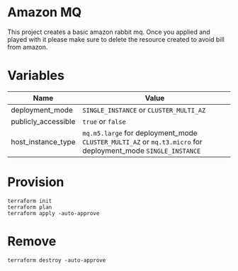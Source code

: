 # Amazon MQ

This project creates a basic amazon rabbit mq. Once you applied and played with it please make sure to delete the resource created to avoid bill from amazon.

# Variables
| Name | Value |
|------|--------|
| deployment_mode | `SINGLE_INSTANCE` or `CLUSTER_MULTI_AZ` |
| publicly_accessible | `true` or `false` |
| host_instance_type | `mq.m5.large` for deployment_mode `CLUSTER_MULTI_AZ` or `mq.t3.micro` for deployment_mode `SINGLE_INSTANCE` |

# Provision

```
terraform init
terraform plan
terraform apply -auto-approve
```

# Remove


`terraform destroy -auto-approve`